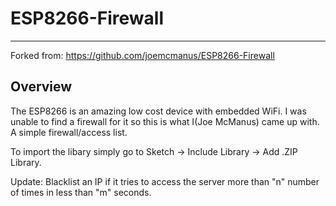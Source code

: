# ESP8266-Firewall
-----

Forked from: https://github.com/joemcmanus/ESP8266-Firewall

Overview
----
The ESP8266 is an amazing low cost device with embedded WiFi. I was unable to find a firewall for it so this is what I(Joe McManus) came up with. A simple firewall/access list.

To import the libary simply go to Sketch -> Include Library -> Add .ZIP Library. 

Update: Blacklist an IP if it tries to access the server more than "n" number of times in less than "m" seconds.
